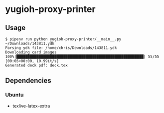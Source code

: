 # yugioh-proxy-printer

## Usage
```
$ pipenv run python yugioh-proxy-printer/__main__.py ~/Downloads/143811.ydk
Parsing ydk file: /home/chris/Downloads/143811.ydk
Downloading card images
100%|█████████████████████████████████████████████████████████| 55/55 [00:05<00:00, 10.99it/s]
Generated deck pdf: deck.tex
```

## Dependencies

### Ubuntu
* texlive-latex-extra